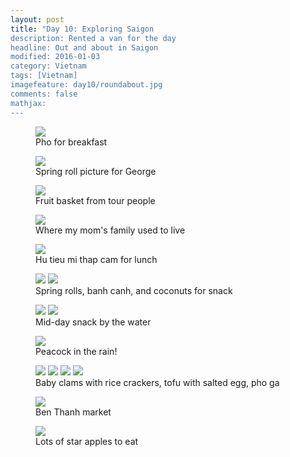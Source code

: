 ```yaml
---
layout: post
title: "Day 10: Exploring Saigon
description: Rented a van for the day
headline: Out and about in Saigon
modified: 2016-01-03	
category: Vietnam
tags: [Vietnam]
imagefeature: day10/roundabout.jpg
comments: false
mathjax:
---
```


<figure>
<a href='{{ site.url }}/images/day10/breakfast.jpg'><img src='{{ site.url }}/images/day10/breakfast.jpg'></a>
    <figcaption>Pho for breakfast</figcaption>
</figure>

<figure>
<a href='{{ site.url }}/images/day10/springrolls.jpg'><img src='{{ site.url }}/images/day10/springrolls.jpg'></a>
    <figcaption>Spring roll picture for George</figcaption>
</figure>

<figure>
<a href='{{ site.url }}/images/day10/fruit-basket.jpg'><img src='{{ site.url }}/images/day10/fruit-basket.jpg'></a>
    <figcaption>Fruit basket from tour people</figcaption>
</figure>

<figure>
<a href='{{ site.url }}/images/day10/roundabout.jpg'><img src='{{ site.url }}/images/day10/roundabout.jpg'></a>
    <figcaption>Where my mom's family used to live</figcaption>
</figure>

<figure>
<a href='{{ site.url }}/images/day10/hu-tieu.jpg'><img src='{{ site.url }}/images/day10/hu-tieu.jpg'></a>
    <figcaption>Hu tieu mi thap cam for lunch</figcaption>
</figure>

<figure class="half">
<a href='{{ site.url }}/images/day10/hoang-ty1.jpg'><img src='{{ site.url }}/images/day10/hoang-ty1.jpg'></a>
<a href='{{ site.url }}/images/day10/hoang-ty2.jpg'><img src='{{ site.url }}/images/day10/hoang-ty2.jpg'></a>
    <figcaption>Spring rolls, banh canh, and coconuts for snack</figcaption>
</figure>

<figure>
<a href='{{ site.url }}/images/day10/hoang-ty-pano1.jpg'><img src='{{ site.url }}/images/day10/hoang-ty-pano1.jpg'></a>
<a href='{{ site.url }}/images/day10/hoang-ty-pano2.jpg'><img src='{{ site.url }}/images/day10/hoang-ty-pano2.jpg'></a>
    <figcaption>Mid-day snack by the water</figcaption>
</figure>

<figure>
<a href='{{ site.url }}/images/day10/peacock.jpg'><img src='{{ site.url }}/images/day10/peacock.jpg'></a>
    <figcaption>Peacock in the rain!</figcaption>
</figure>

<figure class="half">
<a href='{{ site.url }}/images/day10/dinner1.jpg'><img src='{{ site.url }}/images/day10/dinner1.jpg'></a>
<a href='{{ site.url }}/images/day10/dinner2.jpg'><img src='{{ site.url }}/images/day10/dinner2.jpg'></a>
<a href='{{ site.url }}/images/day10/dinner3.jpg'><img src='{{ site.url }}/images/day10/dinner3.jpg'></a>
<a href='{{ site.url }}/images/day10/dinner4.jpg'><img src='{{ site.url }}/images/day10/dinner4.jpg'></a>
    <figcaption>Baby clams with rice crackers, tofu with salted egg, pho ga</figcaption>
</figure>

<figure>
<a href='{{ site.url }}/images/day10/ben-thanh.jpg'><img src='{{ site.url }}/images/day10/ben-thanh.jpg'></a>
    <figcaption>Ben Thanh market</figcaption>
</figure>

<figure>
<a href='{{ site.url }}/images/day10/star-apple.jpg'><img src='{{ site.url }}/images/day10/star-apple.jpg'></a>
    <figcaption>Lots of star apples to eat</figcaption>
</figure>

